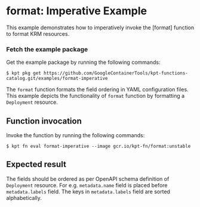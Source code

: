 # format: Imperative Example

This example demonstrates how to imperatively invoke the [format] function to
format KRM resources.

### Fetch the example package

Get the example package by running the following commands:

```shell
$ kpt pkg get https://github.com/GoogleContainerTools/kpt-functions-catalog.git/examples/format-imperative
```

The `format` function formats the field ordering in YAML configuration files.
This example depicts the functionality of `format` function by formatting a
`Deployment` resource.

## Function invocation

Invoke the function by running the following commands:

```shell
$ kpt fn eval format-imperative --image gcr.io/kpt-fn/format:unstable
```

## Expected result

The fields should be ordered as per OpenAPI schema definition of `Deployment`
resource. For e.g. `metadata.name` field is placed before `metadata.labels`
field. The keys in `metadata.labels` field are sorted alphabetically.
